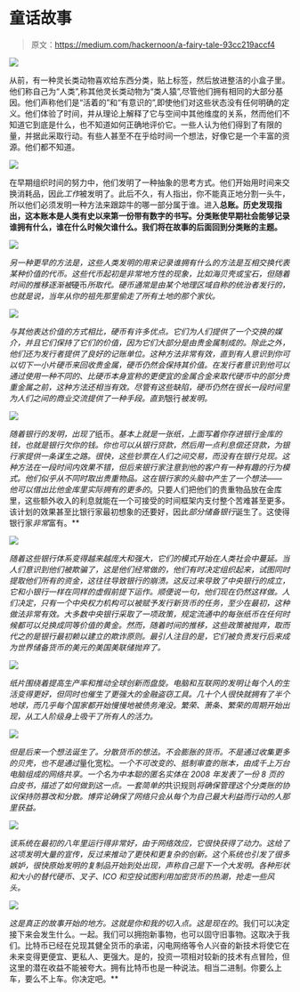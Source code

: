 # 童话故事

> 原文：<https://medium.com/hackernoon/a-fairy-tale-93cc219accf4>

![](img/ee0a4c6bc49c57b88f25264383d678fa.png)

从前，有一种灵长类动物喜欢给东西分类，贴上标签，然后放进整洁的小盒子里。他们称自己为“人类”,称其他灵长类动物为“类人猿”,尽管他们拥有相同的大部分基因。他们声称他们是“活着的”和“有意识的”,即使他们对这些状态没有任何明确的定义。他们体验了时间，并从理论上解释了它与空间中其他维度的关系，然而他们不知道它到底是什么，也不知道如何正确地评价它。一些人认为他们得到了有限的量，并据此采取行动。有些人甚至不在乎给时间一个想法，好像它是一个丰富的资源。他们都不知道。

![](img/06a5043dfb96a061a816e2d39276025a.png)

在早期组织时间的努力中，他们发明了一种抽象的思考方式。他们开始用时间来交换消耗品，因此*工作*被发明了。此后不久，有人指出，你不能真正地分割一头牛，所以他们必须发明一种方法来跟踪牛的哪一部分属于谁。进入**总账。历史发现指出，这本账本是人类有史以来第一份带有数字的书写。分类账使早期社会能够记录谁拥有什么，谁在什么时候欠谁什么。我们将在故事的后面回到分类账的主题。**

*![](img/ecd4b2c7bda325d1552f71b2888f8c9d.png)*

*另一种更早的方法是，这些人类发明的用来记录谁拥有什么的方法是互相交换代表某种价值的代币。这些代币起初是非常地方性的现象，比如海贝壳或宝石，但随着时间的推移逐渐被*硬币*所取代。硬币通常是由某个地理区域自称的统治者发行的，也就是说，当年从你的祖先那里偷走了所有土地的那个家伙。*

*![](img/79db0e8ea423f86c3719fd5feb47c49c.png)*

*与其他表达价值的方式相比，硬币有许多优点。它们为人们提供了一个交换的媒介，并且它们保持了它们的价值，因为它们大部分是由贵金属制成的。除此之外，他们还为发行者提供了良好的记账单位。这种方法非常有效，直到有人意识到你可以切下一小片硬币来回收贵金属，硬币仍然会保持其价值。在发行者意识到他可以通过使用一种不同的、比硬币本身宣称的更便宜的金属合金来取代硬币中的部分贵重金属之前，这种方法还相当有效。尽管有这些缺陷，硬币仍然在很长一段时间里为人们之间的商业交流提供了一种手段。直到*银行*被发明。*

*![](img/138674ceb14a0a49e570a4ad07035092.png)*

*随着银行的发明，出现了*纸币。*基本上就是一张纸，上面写着你存进银行金库的钱，也就是银行欠你的钱。你也可以从银行贷款，然后用一点利息偿还贷款，为银行家提供一条谋生之路。很快，这些钞票在人们之间交易，而没有在银行兑现。这种方法在一段时间内效果不错，但后来银行家注意到他的客户有一种有趣的行为模式。他们似乎从不同时取出贵重物品。这在银行家的头脑中产生了一个想法——他可以借出比他金库里实际拥有的更多的*。只要人们把他们的贵重物品放在金库里，这些额外收入的利息就能在一个可接受的时间框架内支付整个苦难甚至更多。该计划的效果甚至比银行家最初想象的还要好，因此*部分储备银行*诞生了。这使得银行家*非常*富有。**

*![](img/bd7f20d3a58dcb32a1e8c617cf8d4c43.png)*

*随着这些银行体系变得越来越庞大和强大，它们的模式开始在人类社会中蔓延。当人们意识到他们被欺骗了，这是他们经常做的，他们有时决定组织起来，试图同时提取他们所有的资金，这往往导致银行的崩溃。这反过来导致了中央银行的成立，它和小银行一样在同样的虚假前提下运作。顺便说一句，他们现在仍然这样做。人们决定，只有一个中央权力机构可以被赋予发行新货币的任务，至少在最初，这种做法非常有效。大多数中央银行采取了一项政策，规定流通中的每张纸币在任何时候都可以兑换成同等价值的黄金。然而，随着时间的推移，这些政策被抛弃，取而代之的是银行最初赖以建立的欺诈原则。最引人注目的是，它们被负责发行后来成为世界储备货币的美元的美国美联储抛弃了。*

*![](img/14f2880148195e66091d373073083822.png)*

*纸片围绕着提高生产率和推动全球创新而盘旋。电脑和互联网的发明让每个人的生活变得更好，但同时也催生了更强大的金融盗窃工具。几十个人很快就拥有了半个地球，而几乎每个国家都开始慢慢地被债务淹没。繁荣、萧条、繁荣的周期开始出现，从工人阶级身上吸干了所有人的活力。*

*![](img/49dbfe37b90720b0dfc6414637163f77.png)*

*但是后来一个想法诞生了。分散货币的想法。不会膨胀的货币。不是通过收集更多的贝壳，也不是通过*量化宽松。*一个不可改变的、抵制审查的账本，由成千上万台电脑组成的网络共享。一个名为中本聪的匿名实体在 2008 年发表了一份 8 页的白皮书，描述了如何做到这一点。一套简单的*共识规则*将确保管理这个分类账的协议保持防篡改和分散。博弈论确保了网络只会从每个为自己最大利益而行动的人那里获益。*

*![](img/7d3ee930a000bc1dfd762b6372d63fdd.png)*

*该系统在最初的八年里运行得非常好，由于网络效应，它很快获得了动力。这给了这项发明大量的宣传，反过来推动了更快和更复杂的创新。这个系统也引发了很多嫉妒，很快原始发明的复制品开始到处出现，声称自己是下一个大发明。各种形状和大小的替代硬币、叉子、ICO 和空投试图利用加密货币的热潮，抢走一些风头。*

*![](img/d801718949bd4d55edd5730b03251ad2.png)*

*这是真正的故事开始的地方。这就是你和我的切入点。这是现在的*。我们可以决定接下来会发生什么。一起。我们可以拥抱新事物，也可以固守旧事物。这取决于我们。比特币已经在兑现其健全货币的承诺，闪电网络等令人兴奋的新技术将使它在未来变得更便宜、更私人、更强大。是的，投资一项相对较新的技术有点冒险，但这里的潜在收益不能被夸大。拥有比特币也是一种说法。相当二进制。你要么上车，要么不上车。你决定吧。**